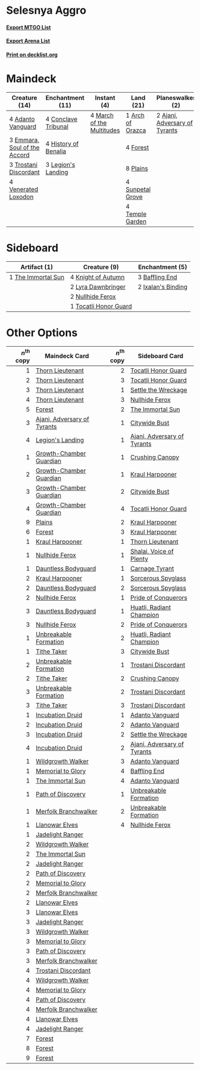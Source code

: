 # Selesnya Aggro

#### [Export MTGO List](../collection/Selesnya%20Aggro/Selesnya%20Aggro.txt)
#### [Export Arena List](../collection/Selesnya%20Aggro/Selesnya%20Aggro_arena.txt)
#### [Print on decklist.org](http://decklist.org/?deckmain=4%09Adanto%20Vanguard%0A2%09Ajani,%20Adversary%20of%20Tyrants%0A1%09Arch%20of%20Orazca%0A4%09Conclave%20Tribunal%0A3%09Emmara,%20Soul%20of%20the%20Accord%0A4%09Flower%20/%20Flourish%0A4%09Forest%0A4%09History%20of%20Benalia%0A3%09Legion's%20Landing%0A4%09March%20of%20the%20Multitudes%0A8%09Plains%0A4%09Saproling%20Migration%0A4%09Sunpetal%20Grove%0A4%09Temple%20Garden%0A3%09Trostani%20Discordant%0A4%09Venerated%20Loxodon&deckside=3%09Baffling%20End%0A2%09Ixalan's%20Binding%0A4%09Knight%20of%20Autumn%0A2%09Lyra%20Dawnbringer%0A2%09Nullhide%20Ferox%0A1%09The%20Immortal%20Sun%0A1%09Tocatli%20Honor%20Guard)
# Maindeck

|                                             Creature (14)                                             |                                       Enchantment (11)                                        |                                            Instant (4)                                             |                                         Land (21)                                         |                                            Planeswalker (2)                                            |                                          Sorcery (4)                                           |    Unknown (4)    |
|-------------------------------------------------------------------------------------------------------|-----------------------------------------------------------------------------------------------|----------------------------------------------------------------------------------------------------|-------------------------------------------------------------------------------------------|--------------------------------------------------------------------------------------------------------|------------------------------------------------------------------------------------------------|-------------------|
|4 [Adanto Vanguard](http://gatherer.wizards.com/Pages/Card/Details.aspx?multiverseid=435152)           |4 [Conclave Tribunal](http://gatherer.wizards.com/Pages/Card/Details.aspx?multiverseid=452756) |4 [March of the Multitudes](http://gatherer.wizards.com/Pages/Card/Details.aspx?multiverseid=452938)|1 [Arch of Orazca](http://gatherer.wizards.com/Pages/Card/Details.aspx?multiverseid=439849)|2 [Ajani, Adversary of Tyrants](http://gatherer.wizards.com/Pages/Card/Details.aspx?multiverseid=447139)|4 [Saproling Migration](http://gatherer.wizards.com/Pages/Card/Details.aspx?multiverseid=443066)|4 Flower / Flourish|
|3 [Emmara, Soul of the Accord](http://gatherer.wizards.com/Pages/Card/Details.aspx?multiverseid=452918)|4 [History of Benalia](http://gatherer.wizards.com/Pages/Card/Details.aspx?multiverseid=442909)|                                                                                                    |4 [Forest](http://gatherer.wizards.com/Pages/Card/Details.aspx?multiverseid=439860)        |                                                                                                        |                                                                                                |                   |
|3 [Trostani Discordant](http://gatherer.wizards.com/Pages/Card/Details.aspx?multiverseid=452958)       |3 [Legion's Landing](http://gatherer.wizards.com/Pages/Card/Details.aspx?multiverseid=435173)  |                                                                                                    |8 [Plains](http://gatherer.wizards.com/Pages/Card/Details.aspx?multiverseid=439856)        |                                                                                                        |                                                                                                |                   |
|4 [Venerated Loxodon](http://gatherer.wizards.com/Pages/Card/Details.aspx?multiverseid=452780)         |                                                                                               |                                                                                                    |4 [Sunpetal Grove](http://gatherer.wizards.com/Pages/Card/Details.aspx?multiverseid=420946)|                                                                                                        |                                                                                                |                   |
|                                                                                                       |                                                                                               |                                                                                                    |4 [Temple Garden](http://gatherer.wizards.com/Pages/Card/Details.aspx?multiverseid=405112) |                                                                                                        |                                                                                                |                   |


# Sideboard

|                                        Artifact (1)                                         |                                          Creature (9)                                          |                                       Enchantment (5)                                       |
|---------------------------------------------------------------------------------------------|------------------------------------------------------------------------------------------------|---------------------------------------------------------------------------------------------|
|1 [The Immortal Sun](http://gatherer.wizards.com/Pages/Card/Details.aspx?multiverseid=439844)|4 [Knight of Autumn](http://gatherer.wizards.com/Pages/Card/Details.aspx?multiverseid=452933)   |3 [Baffling End](http://gatherer.wizards.com/Pages/Card/Details.aspx?multiverseid=439658)    |
|                                                                                             |2 [Lyra Dawnbringer](http://gatherer.wizards.com/Pages/Card/Details.aspx?multiverseid=442914)   |2 [Ixalan's Binding](http://gatherer.wizards.com/Pages/Card/Details.aspx?multiverseid=435168)|
|                                                                                             |2 [Nullhide Ferox](http://gatherer.wizards.com/Pages/Card/Details.aspx?multiverseid=452888)     |                                                                                             |
|                                                                                             |1 [Tocatli Honor Guard](http://gatherer.wizards.com/Pages/Card/Details.aspx?multiverseid=435194)|                                                                                             |


# Other Options

|*n*<sup>th</sup> copy|                                            Maindeck Card                                             |*n*<sup>th</sup> copy|                                            Sideboard Card                                            |
|--------------------:|------------------------------------------------------------------------------------------------------|--------------------:|------------------------------------------------------------------------------------------------------|
|                    1|[Thorn Lieutenant](http://gatherer.wizards.com/Pages/Card/Details.aspx?multiverseid=447339)           |                    2|[Tocatli Honor Guard](http://gatherer.wizards.com/Pages/Card/Details.aspx?multiverseid=435194)        |
|                    2|[Thorn Lieutenant](http://gatherer.wizards.com/Pages/Card/Details.aspx?multiverseid=447339)           |                    3|[Tocatli Honor Guard](http://gatherer.wizards.com/Pages/Card/Details.aspx?multiverseid=435194)        |
|                    3|[Thorn Lieutenant](http://gatherer.wizards.com/Pages/Card/Details.aspx?multiverseid=447339)           |                    1|[Settle the Wreckage](http://gatherer.wizards.com/Pages/Card/Details.aspx?multiverseid=435186)        |
|                    4|[Thorn Lieutenant](http://gatherer.wizards.com/Pages/Card/Details.aspx?multiverseid=447339)           |                    3|[Nullhide Ferox](http://gatherer.wizards.com/Pages/Card/Details.aspx?multiverseid=452888)             |
|                    5|[Forest](http://gatherer.wizards.com/Pages/Card/Details.aspx?multiverseid=439860)                     |                    2|[The Immortal Sun](http://gatherer.wizards.com/Pages/Card/Details.aspx?multiverseid=439844)           |
|                    3|[Ajani, Adversary of Tyrants](http://gatherer.wizards.com/Pages/Card/Details.aspx?multiverseid=447139)|                    1|[Citywide Bust](http://gatherer.wizards.com/Pages/Card/Details.aspx?multiverseid=452754)              |
|                    4|[Legion's Landing](http://gatherer.wizards.com/Pages/Card/Details.aspx?multiverseid=435173)           |                    1|[Ajani, Adversary of Tyrants](http://gatherer.wizards.com/Pages/Card/Details.aspx?multiverseid=447139)|
|                    1|[Growth-Chamber Guardian](http://gatherer.wizards.com/Pages/Card/Details.aspx?multiverseid=457272)    |                    1|[Crushing Canopy](http://gatherer.wizards.com/Pages/Card/Details.aspx?multiverseid=452876)            |
|                    2|[Growth-Chamber Guardian](http://gatherer.wizards.com/Pages/Card/Details.aspx?multiverseid=457272)    |                    1|[Kraul Harpooner](http://gatherer.wizards.com/Pages/Card/Details.aspx?multiverseid=452886)            |
|                    3|[Growth-Chamber Guardian](http://gatherer.wizards.com/Pages/Card/Details.aspx?multiverseid=457272)    |                    2|[Citywide Bust](http://gatherer.wizards.com/Pages/Card/Details.aspx?multiverseid=452754)              |
|                    4|[Growth-Chamber Guardian](http://gatherer.wizards.com/Pages/Card/Details.aspx?multiverseid=457272)    |                    4|[Tocatli Honor Guard](http://gatherer.wizards.com/Pages/Card/Details.aspx?multiverseid=435194)        |
|                    9|[Plains](http://gatherer.wizards.com/Pages/Card/Details.aspx?multiverseid=439856)                     |                    2|[Kraul Harpooner](http://gatherer.wizards.com/Pages/Card/Details.aspx?multiverseid=452886)            |
|                    6|[Forest](http://gatherer.wizards.com/Pages/Card/Details.aspx?multiverseid=439860)                     |                    3|[Kraul Harpooner](http://gatherer.wizards.com/Pages/Card/Details.aspx?multiverseid=452886)            |
|                    1|[Kraul Harpooner](http://gatherer.wizards.com/Pages/Card/Details.aspx?multiverseid=452886)            |                    1|[Thorn Lieutenant](http://gatherer.wizards.com/Pages/Card/Details.aspx?multiverseid=447339)           |
|                    1|[Nullhide Ferox](http://gatherer.wizards.com/Pages/Card/Details.aspx?multiverseid=452888)             |                    1|[Shalai, Voice of Plenty](http://gatherer.wizards.com/Pages/Card/Details.aspx?multiverseid=442923)    |
|                    1|[Dauntless Bodyguard](http://gatherer.wizards.com/Pages/Card/Details.aspx?multiverseid=442902)        |                    1|[Carnage Tyrant](http://gatherer.wizards.com/Pages/Card/Details.aspx?multiverseid=435334)             |
|                    2|[Kraul Harpooner](http://gatherer.wizards.com/Pages/Card/Details.aspx?multiverseid=452886)            |                    1|[Sorcerous Spyglass](http://gatherer.wizards.com/Pages/Card/Details.aspx?multiverseid=435407)         |
|                    2|[Dauntless Bodyguard](http://gatherer.wizards.com/Pages/Card/Details.aspx?multiverseid=442902)        |                    2|[Sorcerous Spyglass](http://gatherer.wizards.com/Pages/Card/Details.aspx?multiverseid=435407)         |
|                    2|[Nullhide Ferox](http://gatherer.wizards.com/Pages/Card/Details.aspx?multiverseid=452888)             |                    1|[Pride of Conquerors](http://gatherer.wizards.com/Pages/Card/Details.aspx?multiverseid=439674)        |
|                    3|[Dauntless Bodyguard](http://gatherer.wizards.com/Pages/Card/Details.aspx?multiverseid=442902)        |                    1|[Huatli, Radiant Champion](http://gatherer.wizards.com/Pages/Card/Details.aspx?multiverseid=439817)   |
|                    3|[Nullhide Ferox](http://gatherer.wizards.com/Pages/Card/Details.aspx?multiverseid=452888)             |                    2|[Pride of Conquerors](http://gatherer.wizards.com/Pages/Card/Details.aspx?multiverseid=439674)        |
|                    1|[Unbreakable Formation](http://gatherer.wizards.com/Pages/Card/Details.aspx?multiverseid=457173)      |                    2|[Huatli, Radiant Champion](http://gatherer.wizards.com/Pages/Card/Details.aspx?multiverseid=439817)   |
|                    1|[Tithe Taker](http://gatherer.wizards.com/Pages/Card/Details.aspx?multiverseid=457171)                |                    3|[Citywide Bust](http://gatherer.wizards.com/Pages/Card/Details.aspx?multiverseid=452754)              |
|                    2|[Unbreakable Formation](http://gatherer.wizards.com/Pages/Card/Details.aspx?multiverseid=457173)      |                    1|[Trostani Discordant](http://gatherer.wizards.com/Pages/Card/Details.aspx?multiverseid=452958)        |
|                    2|[Tithe Taker](http://gatherer.wizards.com/Pages/Card/Details.aspx?multiverseid=457171)                |                    2|[Crushing Canopy](http://gatherer.wizards.com/Pages/Card/Details.aspx?multiverseid=452876)            |
|                    3|[Unbreakable Formation](http://gatherer.wizards.com/Pages/Card/Details.aspx?multiverseid=457173)      |                    2|[Trostani Discordant](http://gatherer.wizards.com/Pages/Card/Details.aspx?multiverseid=452958)        |
|                    3|[Tithe Taker](http://gatherer.wizards.com/Pages/Card/Details.aspx?multiverseid=457171)                |                    3|[Trostani Discordant](http://gatherer.wizards.com/Pages/Card/Details.aspx?multiverseid=452958)        |
|                    1|[Incubation Druid](http://gatherer.wizards.com/Pages/Card/Details.aspx?multiverseid=457275)           |                    1|[Adanto Vanguard](http://gatherer.wizards.com/Pages/Card/Details.aspx?multiverseid=435152)            |
|                    2|[Incubation Druid](http://gatherer.wizards.com/Pages/Card/Details.aspx?multiverseid=457275)           |                    2|[Adanto Vanguard](http://gatherer.wizards.com/Pages/Card/Details.aspx?multiverseid=435152)            |
|                    3|[Incubation Druid](http://gatherer.wizards.com/Pages/Card/Details.aspx?multiverseid=457275)           |                    2|[Settle the Wreckage](http://gatherer.wizards.com/Pages/Card/Details.aspx?multiverseid=435186)        |
|                    4|[Incubation Druid](http://gatherer.wizards.com/Pages/Card/Details.aspx?multiverseid=457275)           |                    2|[Ajani, Adversary of Tyrants](http://gatherer.wizards.com/Pages/Card/Details.aspx?multiverseid=447139)|
|                    1|[Wildgrowth Walker](http://gatherer.wizards.com/Pages/Card/Details.aspx?multiverseid=435372)          |                    3|[Adanto Vanguard](http://gatherer.wizards.com/Pages/Card/Details.aspx?multiverseid=435152)            |
|                    1|[Memorial to Glory](http://gatherer.wizards.com/Pages/Card/Details.aspx?multiverseid=443132)          |                    4|[Baffling End](http://gatherer.wizards.com/Pages/Card/Details.aspx?multiverseid=439658)               |
|                    1|[The Immortal Sun](http://gatherer.wizards.com/Pages/Card/Details.aspx?multiverseid=439844)           |                    4|[Adanto Vanguard](http://gatherer.wizards.com/Pages/Card/Details.aspx?multiverseid=435152)            |
|                    1|[Path of Discovery](http://gatherer.wizards.com/Pages/Card/Details.aspx?multiverseid=439799)          |                    1|[Unbreakable Formation](http://gatherer.wizards.com/Pages/Card/Details.aspx?multiverseid=457173)      |
|                    1|[Merfolk Branchwalker](http://gatherer.wizards.com/Pages/Card/Details.aspx?multiverseid=435353)       |                    2|[Unbreakable Formation](http://gatherer.wizards.com/Pages/Card/Details.aspx?multiverseid=457173)      |
|                    1|[Llanowar Elves](http://gatherer.wizards.com/Pages/Card/Details.aspx?multiverseid=129626)             |                    4|[Nullhide Ferox](http://gatherer.wizards.com/Pages/Card/Details.aspx?multiverseid=452888)             |
|                    1|[Jadelight Ranger](http://gatherer.wizards.com/Pages/Card/Details.aspx?multiverseid=439793)           |                     |                                                                                                      |
|                    2|[Wildgrowth Walker](http://gatherer.wizards.com/Pages/Card/Details.aspx?multiverseid=435372)          |                     |                                                                                                      |
|                    2|[The Immortal Sun](http://gatherer.wizards.com/Pages/Card/Details.aspx?multiverseid=439844)           |                     |                                                                                                      |
|                    2|[Jadelight Ranger](http://gatherer.wizards.com/Pages/Card/Details.aspx?multiverseid=439793)           |                     |                                                                                                      |
|                    2|[Path of Discovery](http://gatherer.wizards.com/Pages/Card/Details.aspx?multiverseid=439799)          |                     |                                                                                                      |
|                    2|[Memorial to Glory](http://gatherer.wizards.com/Pages/Card/Details.aspx?multiverseid=443132)          |                     |                                                                                                      |
|                    2|[Merfolk Branchwalker](http://gatherer.wizards.com/Pages/Card/Details.aspx?multiverseid=435353)       |                     |                                                                                                      |
|                    2|[Llanowar Elves](http://gatherer.wizards.com/Pages/Card/Details.aspx?multiverseid=129626)             |                     |                                                                                                      |
|                    3|[Llanowar Elves](http://gatherer.wizards.com/Pages/Card/Details.aspx?multiverseid=129626)             |                     |                                                                                                      |
|                    3|[Jadelight Ranger](http://gatherer.wizards.com/Pages/Card/Details.aspx?multiverseid=439793)           |                     |                                                                                                      |
|                    3|[Wildgrowth Walker](http://gatherer.wizards.com/Pages/Card/Details.aspx?multiverseid=435372)          |                     |                                                                                                      |
|                    3|[Memorial to Glory](http://gatherer.wizards.com/Pages/Card/Details.aspx?multiverseid=443132)          |                     |                                                                                                      |
|                    3|[Path of Discovery](http://gatherer.wizards.com/Pages/Card/Details.aspx?multiverseid=439799)          |                     |                                                                                                      |
|                    3|[Merfolk Branchwalker](http://gatherer.wizards.com/Pages/Card/Details.aspx?multiverseid=435353)       |                     |                                                                                                      |
|                    4|[Trostani Discordant](http://gatherer.wizards.com/Pages/Card/Details.aspx?multiverseid=452958)        |                     |                                                                                                      |
|                    4|[Wildgrowth Walker](http://gatherer.wizards.com/Pages/Card/Details.aspx?multiverseid=435372)          |                     |                                                                                                      |
|                    4|[Memorial to Glory](http://gatherer.wizards.com/Pages/Card/Details.aspx?multiverseid=443132)          |                     |                                                                                                      |
|                    4|[Path of Discovery](http://gatherer.wizards.com/Pages/Card/Details.aspx?multiverseid=439799)          |                     |                                                                                                      |
|                    4|[Merfolk Branchwalker](http://gatherer.wizards.com/Pages/Card/Details.aspx?multiverseid=435353)       |                     |                                                                                                      |
|                    4|[Llanowar Elves](http://gatherer.wizards.com/Pages/Card/Details.aspx?multiverseid=129626)             |                     |                                                                                                      |
|                    4|[Jadelight Ranger](http://gatherer.wizards.com/Pages/Card/Details.aspx?multiverseid=439793)           |                     |                                                                                                      |
|                    7|[Forest](http://gatherer.wizards.com/Pages/Card/Details.aspx?multiverseid=439860)                     |                     |                                                                                                      |
|                    8|[Forest](http://gatherer.wizards.com/Pages/Card/Details.aspx?multiverseid=439860)                     |                     |                                                                                                      |
|                    9|[Forest](http://gatherer.wizards.com/Pages/Card/Details.aspx?multiverseid=439860)                     |                     |                                                                                                      |

